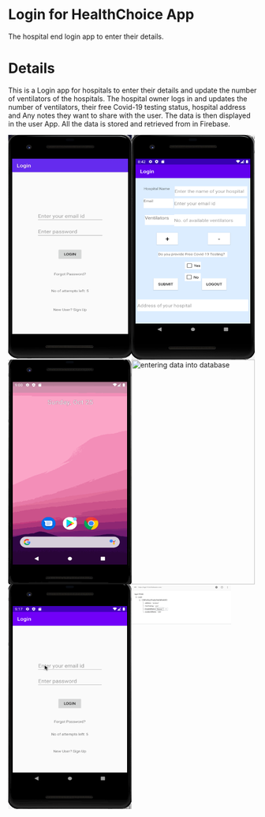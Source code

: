  # Login for HealthChoice App 
The hospital end login app to enter their details.
# Details
This is a Login app for hospitals to enter their details and update the number of ventilators of the hospitals.
The hospital owner logs in and updates the number of ventilators, their free Covid-19 testing status, hospital address and Any notes they want to share with the user.
The data is then displayed in the user App. All the data is stored and retrieved from in Firebase.


<img src='https://github.com/jreese14/Login/blob/master/Screen%20Shot%202020-10-25%20at%208.26.23%20AM.png' align='left' width="250" height="455">

<img src='https://github.com/jreese14/Login/blob/master/Screen%20Shot%202020-10-25%20at%208.40.52%20AM.png' align='left' width="250" height="455">

<img src='https://github.com/jreese14/Login/blob/master/user.gif' title='userend app getting updated' align='left' width="250" height="455">

<img src='https://github.com/jreese14/Login/blob/master/user2.gif' title='entering data into database' align='left' width="250" height="455">

<img src='https://github.com/jreese14/Login/blob/master/user3.gif' title='showing persistence of data' align='left' width="250" height="455">

<img src='https://github.com/jreese14/Login/blob/master/Screen%20Shot%202020-10-25%20at%209.16.16%20AM.png' align='left' width='40%'>






